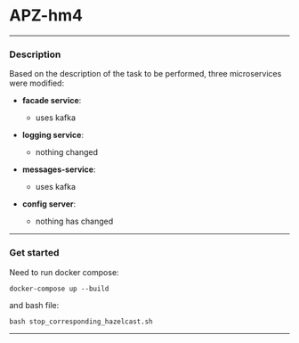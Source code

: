 # APZ-hm4

---

### Description

Based on the description of the task to be performed, three microservices were modified:

- **facade service**:
    - uses kafka

- **logging service**:
    - nothing changed

- **messages-service**:
    - uses kafka

- **config server**:
    - nothing has changed


---


### Get started

Need to run docker compose:

```shell
docker-compose up --build
```

and bash file:

```shell 
bash stop_corresponding_hazelcast.sh
```

---
